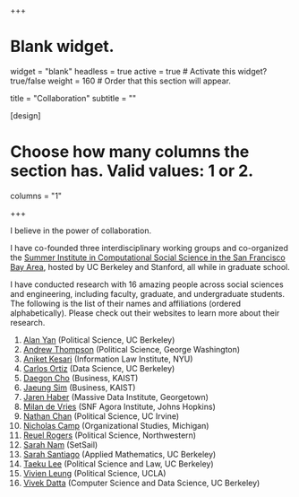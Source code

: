 +++
# Blank widget.
widget = "blank"
headless = true
active = true  # Activate this widget? true/false
weight = 160  # Order that this section will appear.

title = "Collaboration"
subtitle = ""

[design]
  # Choose how many columns the section has. Valid values: 1 or 2.
  columns = "1"

+++

I believe in the power of collaboration. 

I have co-founded three interdisciplinary working groups and co-organized the [Summer Institute in Computational Social Science in the San Francisco Bay Area](https://sicss.io/2020/bay_area/), hosted by UC Berkeley and Stanford, all while in graduate school.

I have conducted research with 16 amazing people across social sciences and engineering, including faculty, graduate, and undergraduate students. The following is the list of their names and affiliations (ordered alphabetically). Please check out their websites to learn more about their research. 

1. [Alan Yan](https://polisci.berkeley.edu/people/person/alan-yan) (Political Science, UC Berkeley)
2. [Andrew Thompson](https://sites.northwestern.edu/athompson/) (Political Science, George Washington)
3. [Aniket Kesari](https://akesari12.github.io/) (Information Law Institute, NYU)
4. [Carlos Ortiz](https://www.linkedin.com/in/carlosortizdev) (Data Science, UC Berkeley)
5. [Daegon Cho](https://www.business.kaist.edu/faculty/dgcho) (Business, KAIST)
6. [Jaeung Sim](https://sites.google.com/view/jaeungsim) (Business, KAIST)
7. [Jaren Haber](https://www.jarenhaber.com/) (Massive Data Institute, Georgetown)
8. [Milan de Vries](https://www.linkedin.com/in/milan-de-vries-567b7376) (SNF Agora Institute, Johns Hopkins)
9. [Nathan Chan](https://scholar.google.com/citations?user=3NKNlWwAAAAJ&hl=en) (Political Science, UC Irvine)
12. [Nicholas Camp](https://lsa.umich.edu/orgstudies/people/faculty/npcamp.html) (Organizational Studies, Michigan)
12. [Reuel Rogers](https://polisci.northwestern.edu/people/core-faculty/reuel-rogers.html) (Political Science, Northwestern)
13. [Sarah Nam](https://www.linkedin.com/in/sarah-nam) (SetSail)
14. [Sarah Santiago](https://www.linkedin.com/in/sarahnsantiago) (Applied Mathematics, UC Berkeley)
15. [Taeku Lee](https://polisci.berkeley.edu/people/person/taeku-lee) (Political Science and Law, UC Berkeley)
16. [Vivien Leung](https://sites.google.com/view/vivienleung/home) (Political Science, UCLA)
17. [Vivek Datta](https://www.linkedin.com/in/vivek-datta) (Computer Science and Data Science, UC Berkeley)
